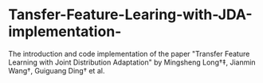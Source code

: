 # Tansfer-Feature-Learing-with-JDA-implementation-
The introduction and code implementation of the paper "Transfer Feature Learning with Joint Distribution Adaptation" by Mingsheng Long†‡, Jianmin Wang†, Guiguang Ding† et al.
